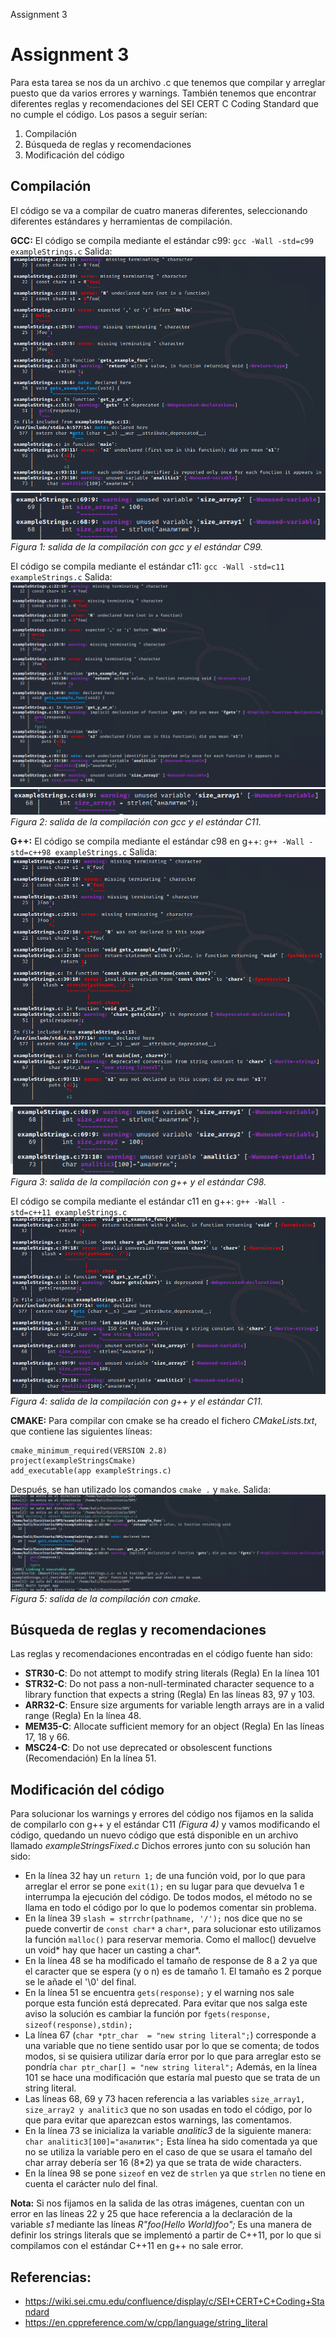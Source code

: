 Assignment 3

# Assignment 3
Para esta tarea se nos da un archivo .c que tenemos que compilar y arreglar puesto que da varios errores y warnings. También tenemos que encontrar diferentes reglas y recomendaciones del SEI CERT C Coding Standard que no cumple el código. Los pasos a seguir serían:

1. Compilación
2. Búsqueda de reglas y recomendaciones
3. Modificación del código

## Compilación
El código se va a compilar de cuatro maneras diferentes, seleccionando diferentes estándares y herramientas de compilación.

**GCC:**
El código se compila mediante el estándar c99:
`gcc -Wall -std=c99 exampleStrings.c`
Salida:
![Screenshot](./img/1.png)
![Screenshot](./img/2.png)
*Figura 1: salida de la compilación con gcc y el estándar C99.*

El código se compila mediante el estándar c11:
`gcc -Wall -std=c11 exampleStrings.c`
Salida:
![Screenshot](./img/3.png)
![Screenshot](./img/4.png)
*Figura 2: salida de la compilación con gcc y el estándar C11.*

**G++:**
El código se compila mediante el estándar c98 en g++:
`g++ -Wall -std=c++98 exampleStrings.c`
Salida:
![Screenshot](./img/5.png)
![Screenshot](./img/6.png)
*Figura 3: salida de la compilación con g++ y el estándar C98.*

El código se compila mediante el estándar c11 en g++:
`g++ -Wall -std=c++11 exampleStrings.c`
![Screenshot](./img/7.png)
*Figura 4: salida de la compilación con g++ y el estándar C11.*

**CMAKE:**
Para compilar con cmake se ha creado el fichero *CMakeLists.txt*, que contiene las siguientes líneas:
```
cmake_minimum_required(VERSION 2.8)
project(exampleStringsCmake)
add_executable(app exampleStrings.c)
```
Después, se han utilizado los comandos
`cmake .` y `make`. Salida:
![Screenshot](./img/8.png)
*Figura 5: salida de la compilación con cmake.*

## Búsqueda de reglas y recomendaciones
Las reglas y recomendaciones encontradas en el código fuente han sido:
- **STR30-C**: Do not attempt to modify string literals (Regla)
En la línea 101
- **STR32-C**: Do not pass a non-null-terminated character sequence to a library function that expects a string (Regla)
En las líneas 83, 97 y 103. 
- **ARR32-C**: Ensure size arguments for variable length arrays are in a valid range (Regla)
En la línea 48.
- **MEM35-C**: Allocate sufficient memory for an object (Regla)
En las líneas 17, 18 y 66.
- **MSC24-C**: Do not use deprecated or obsolescent functions (Recomendación)
En la línea 51.

## Modificación del código
Para solucionar los warnings y errores del código nos fijamos en la salida de compilarlo con g++ y el estándar C11 *(Figura 4)* y vamos modificando el código, quedando un nuevo código que está disponible en un archivo llamado *exampleStringsFixed.c*
Dichos errores junto con su solución han sido:

- En la línea 32 hay un `return 1;` de una función void, por lo que para arreglar el error se pone `exit(1);` en su lugar para que devuelva 1 e interrumpa la ejecución del código. De todos modos, el método no se llama en todo el código por lo que lo podemos comentar sin problema.
- En la línea 39 `slash = strrchr(pathname, '/');` nos dice que no se puede convertir de `const char*` a `char*`, para solucionar esto utilizamos la función `malloc()` para reservar memoria. Como el malloc() devuelve un void* hay que hacer un casting a char*.
- En la línea 48 se ha modificado el tamaño de response de 8 a 2 ya que el caracter que se espera (y o n) es de tamaño 1. El tamaño es 2 porque se le añade el '\0' del final.
- En la línea 51 se encuentra `gets(response);` y el warning nos sale porque esta función está deprecated. Para evitar que nos salga este aviso la solución es cambiar la función por `fgets(response, sizeof(response),stdin);`
- La línea 67 (`char *ptr_char  = "new string literal";`) corresponde a una variable que no tiene sentido usar por lo que se comenta; de todos modos, si se quisiera utilizar daría error por lo que para arreglar esto se pondría `char ptr_char[] = "new string literal";` Además, en la línea 101 se hace una modificación que estaría mal puesto que se trata de un string literal.
- Las líneas 68, 69 y 73 hacen referencia a las variables `size_array1, size_array2 y analitic3` que no son usadas en todo el código, por lo que para evitar que aparezcan estos warnings, las comentamos.
- En la línea 73 se inicializa la variable *analitic3* de la siguiente manera: `char analitic3[100]="аналитик";`
Esta línea ha sido comentada ya que no se utiliza la variable pero en el caso de que se usara el tamaño del char array debería ser 16 (8*2) ya que se trata de wide characters.
- En la línea 98 se pone `sizeof` en vez de `strlen` ya que `strlen` no tiene en cuenta el carácter nulo del final.

**Nota:** Si nos fijamos en la salida de las otras imágenes, cuentan con un error en las líneas 22 y 25 que hace referencia a la declaración de la variable *s1* mediante las líneas *R"foo(Hello World)foo";*
Es una manera de definir los strings literals que se implementó a partir de C++11, por lo que si compilamos con el estándar C++11 en g++ no sale error. 

## Referencias:
- https://wiki.sei.cmu.edu/confluence/display/c/SEI+CERT+C+Coding+Standard
- https://en.cppreference.com/w/cpp/language/string_literal
